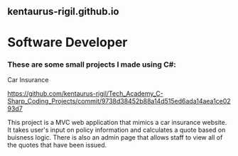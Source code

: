 ## kentaurus-rigil.github.io
# Software Developer

### These are some small projects I made using C#:

Car Insurance

https://github.com/kentaurus-rigil/Tech_Academy_C-Sharp_Coding_Projects/commit/9738d38452b88a14d515ed6ada14aea1ce0293d7

This project is a MVC web application that mimics a car insurance website.  It takes user's input on policy information
and calculates a quote based on buisness logic.  There is also an admin page that allows staff to view all of the quotes 
that have been issued.


